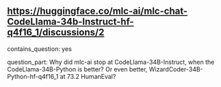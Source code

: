 ## https://huggingface.co/mlc-ai/mlc-chat-CodeLlama-34b-Instruct-hf-q4f16_1/discussions/2

contains_question: yes

question_part: Why did mlc-ai stop at CodeLlama-34B-Instruct, when the CodeLlama-34B-Python is better?  Or even better, WizardCoder-34B-Python-hf-q4f16_1 at 73.2 HumanEval?